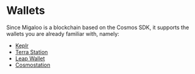 # Wallets

Since Migaloo is a blockchain based on the Cosmos SDK, it supports the wallets you are already familiar with, namely:

- [Keplr](https://www.keplr.app/)
- [Terra Station](https://docs.terra.money/learn/station/download/station-desktop.html)
- [Leap Wallet](https://www.leapwallet.io/)
- [Cosmostation](https://cosmostation.io/wallet)